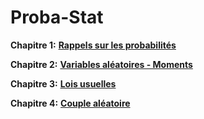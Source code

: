 # Proba-Stat

__Chapitre 1:__ [__Rappels sur les probabilités__](https://github.com/Hamrita/Proba-Stat/blob/main/Chap1/Proba_Stat_Chap1.pdf)

__Chapitre 2:__ [__Variables aléatoires - Moments__]()

__Chapitre 3:__ [__Lois usuelles__]()

__Chapitre 4:__ [__Couple aléatoire__]()
